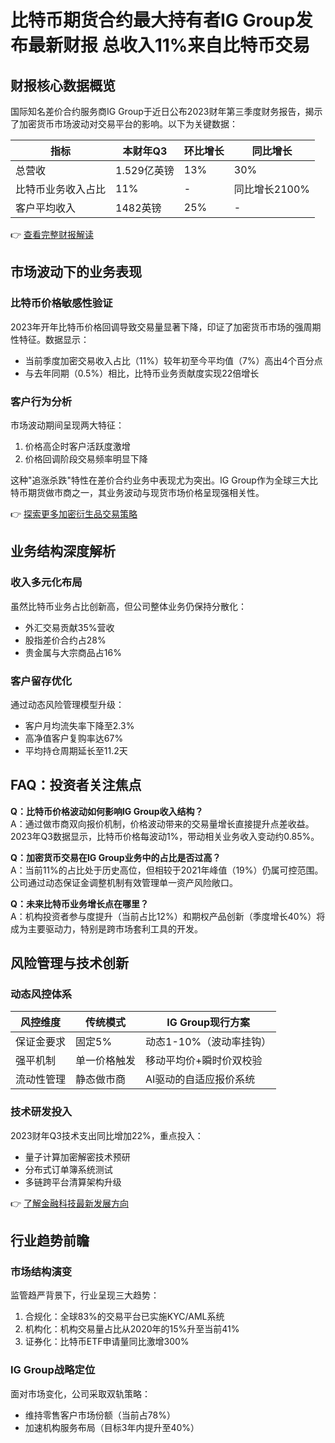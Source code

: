 # 比特币期货合约最大持有者IG Group发布最新财报 总收入11%来自比特币交易

## 财报核心数据概览

国际知名差价合约服务商IG Group于近日公布2023财年第三季度财务报告，揭示了加密货币市场波动对交易平台的影响。以下为关键数据：

| 指标                | 本财年Q3   | 环比增长 | 同比增长 |
|---------------------|------------|----------|----------|
| 总营收              | 1.529亿英镑| 13%      | 30%      |
| 比特币业务收入占比  | 11%        | -        | 同比增长2100% |
| 客户平均收入        | 1482英镑   | 25%      | -        |

👉 [查看完整财报解读](https://bit.ly/okx_welcome)

## 市场波动下的业务表现

### 比特币价格敏感性验证
2023年开年比特币价格回调导致交易量显著下降，印证了加密货币市场的强周期性特征。数据显示：
- 当前季度加密交易收入占比（11%）较年初至今平均值（7%）高出4个百分点
- 与去年同期（0.5%）相比，比特币业务贡献度实现22倍增长

### 客户行为分析
市场波动期间呈现两大特征：
1. 价格高企时客户活跃度激增
2. 价格回调阶段交易频率明显下降

这种"追涨杀跌"特性在差价合约业务中表现尤为突出。IG Group作为全球三大比特币期货做市商之一，其业务波动与现货市场价格呈现强相关性。

👉 [探索更多加密衍生品交易策略](https://bit.ly/okx_welcome)

## 业务结构深度解析

### 收入多元化布局
虽然比特币业务占比创新高，但公司整体业务仍保持分散化：
- 外汇交易贡献35%营收
- 股指差价合约占28%
- 贵金属与大宗商品占16%

### 客户留存优化
通过动态风险管理模型升级：
- 客户月均流失率下降至2.3%
- 高净值客户复购率达67%
- 平均持仓周期延长至11.2天

## FAQ：投资者关注焦点

**Q：比特币价格波动如何影响IG Group收入结构？**  
A：通过做市商双向报价机制，价格波动带来的交易量增长直接提升点差收益。2023年Q3数据显示，比特币价格每波动1%，带动相关业务收入变动约0.85%。

**Q：加密货币交易在IG Group业务中的占比是否过高？**  
A：当前11%的占比处于历史高位，但相较于2021年峰值（19%）仍属可控范围。公司通过动态保证金调整机制有效管理单一资产风险敞口。

**Q：未来比特币业务增长点在哪里？**  
A：机构投资者参与度提升（当前占比12%）和期权产品创新（季度增长40%）将成为主要驱动力，特别是跨市场套利工具的开发。

## 风险管理与技术创新

### 动态风控体系
| 风控维度       | 传统模式         | IG Group现行方案       |
|----------------|------------------|------------------------|
| 保证金要求     | 固定5%           | 动态1-10%（波动率挂钩）|
| 强平机制       | 单一价格触发     | 移动平均价+瞬时价双校验|
| 流动性管理     | 静态做市商       | AI驱动的自适应报价系统 |

### 技术研发投入
2023财年Q3技术支出同比增加22%，重点投入：
- 量子计算加密解密技术预研
- 分布式订单簿系统测试
- 多链跨平台清算架构升级

👉 [了解金融科技最新发展方向](https://bit.ly/okx_welcome)

## 行业趋势前瞻

### 市场结构演变
监管趋严背景下，行业呈现三大趋势：
1. 合规化：全球83%的交易平台已实施KYC/AML系统
2. 机构化：机构交易量占比从2020年的15%升至当前41%
3. 证券化：比特币ETF申请量同比激增300%

### IG Group战略定位
面对市场变化，公司采取双轨策略：
- 维持零售客户市场份额（当前占78%）
- 加速机构服务布局（目标3年内提升至40%）
